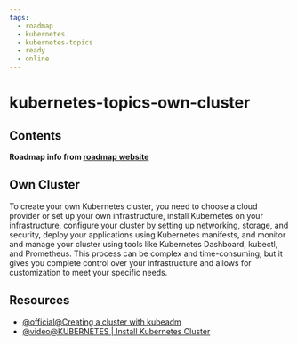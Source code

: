 ```yaml
---
tags:
  - roadmap
  - kubernetes
  - kubernetes-topics
  - ready
  - online
---
```


# kubernetes-topics-own-cluster

## Contents

__Roadmap info from [roadmap website](https://roadmap.sh/kubernetes/kubernetes-advanced-topics/own-cluster)__

## Own Cluster

To create your own Kubernetes cluster, you need to choose a cloud provider or set up your own infrastructure, install Kubernetes on your infrastructure, configure your cluster by setting up networking, storage, and security, deploy your applications using Kubernetes manifests, and monitor and manage your cluster using tools like Kubernetes Dashboard, kubectl, and Prometheus. This process can be complex and time-consuming, but it gives you complete control over your infrastructure and allows for customization to meet your specific needs.

## Resources

* [@official@Creating a cluster with kubeadm](https://kubernetes.io/docs/setup/production-environment/tools/kubeadm/create-cluster-kubeadm/)
* [@video@KUBERNETES | Install Kubernetes Cluster](https://www.youtube.com/watch?v=Ro2qeYeisZQ)
